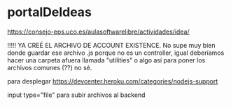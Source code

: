 # portalDeIdeas

https://consejo-eps.uco.es/aulasoftwarelibre/actividades/idea/

!!!!! YA CREÉ EL ARCHIVO DE ACCOUNT EXISTENCE. No supe muy bien donde guardar ese archivo .js porque no es un controller, igual deberíamos hacer una carpeta afuera llamada "utilities" o algo así para poner los archivos comunes (??) no sé.

para desplegar
https://devcenter.heroku.com/categories/nodejs-support

input type="file" para subir archivos al backend
